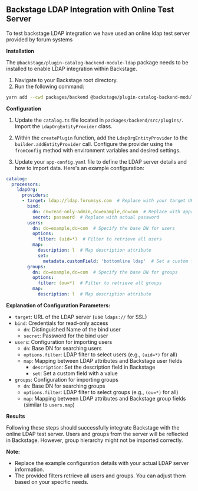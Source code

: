## Backstage LDAP Integration with Online Test Server

To test backstage LDAP integration we have used an online ldap test server provided by forum systems

**Installation**

The `@backstage/plugin-catalog-backend-module-ldap` package needs to be installed to enable LDAP integration within Backstage.

1. Navigate to your Backstage root directory.
2. Run the following command:

```bash
yarn add --cwd packages/backend @backstage/plugin-catalog-backend-module-ldap
```

**Configuration**

1. Update the `catalog.ts` file located in `packages/backend/src/plugins/`. Import the `LdapOrgEntityProvider` class.

2. Within the `createPlugin` function, add the `LdapOrgEntityProvider` to the `builder.addEntityProvider` call. Configure the provider using the `fromConfig` method with environment variables and desired settings.

3. Update your `app-config.yaml` file to define the LDAP server details and how to import data. Here's an example configuration:

```yaml
catalog:
  processors:
    ldapOrg:
      providers:
      - target: ldap://ldap.forumsys.com  # Replace with your target URL
        bind:
          dn: cn=read-only-admin,dc=example,dc=com  # Replace with appropriate credentials
          secret: password  # Replace with actual password
        users:
          dn: dc=example,dc=com  # Specify the base DN for users
          options:
            filter: (uid=*)  # Filter to retrieve all users
          map:
            description: l  # Map description attribute
            set:
              metadata.customField: 'bottomline ldap'  # Set a custom field
        groups:
          dn: dc=example,dc=com  # Specify the base DN for groups
          options:
            filter: (ou=*)  # Filter to retrieve all groups
          map:
            description: l  # Map description attribute
```

**Explanation of Configuration Parameters:**

* `target`: URL of the LDAP server (use `ldaps://` for SSL)
* `bind`: Credentials for read-only access
    * `dn`: Distinguished Name of the bind user
    * `secret`: Password for the bind user
* `users`: Configuration for importing users
    * `dn`: Base DN for searching users
    * `options.filter`: LDAP filter to select users (e.g., `(uid=*)` for all)
    * `map`: Mapping between LDAP attributes and Backstage user fields
        * `description`: Set the description field in Backstage
        * `set`: Set a custom field with a value
* `groups`: Configuration for importing groups
    * `dn`: Base DN for searching groups
    * `options.filter`: LDAP filter to select groups (e.g., `(ou=*)` for all)
    * `map`: Mapping between LDAP attributes and Backstage group fields (similar to `users.map`)

**Results**

Following these steps should successfully integrate Backstage with the online LDAP test server. Users and groups from the server will be reflected in Backstage. However, group hierarchy might not be imported correctly.

**Note:**

* Replace the example configuration details with your actual LDAP server information.
* The provided filters retrieve all users and groups. You can adjust them based on your specific needs.
